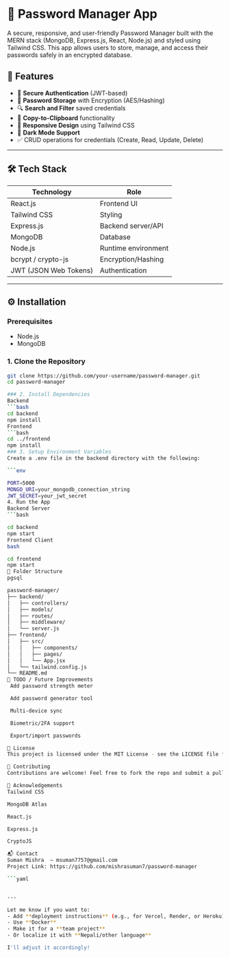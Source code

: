 # 🔐 Password Manager App

A secure, responsive, and user-friendly Password Manager built with the MERN stack (MongoDB, Express.js, React, Node.js) and styled using Tailwind CSS. This app allows users to store, manage, and access their passwords safely in an encrypted database.

## 🌟 Features

- 🔐 **Secure Authentication** (JWT-based)
- 📁 **Password Storage** with Encryption (AES/Hashing)
- 🔍 **Search and Filter** saved credentials
- 🧾 **Copy-to-Clipboard** functionality
- 📱 **Responsive Design** using Tailwind CSS
- 🌙 **Dark Mode Support** 
- ✅ CRUD operations for credentials (Create, Read, Update, Delete)

---

## 🛠️ Tech Stack

| Technology | Role |
|------------|------|
| React.js   | Frontend UI |
| Tailwind CSS | Styling |
| Express.js | Backend server/API |
| MongoDB    | Database |
| Node.js    | Runtime environment |
| bcrypt / crypto-js | Encryption/Hashing |
| JWT (JSON Web Tokens) | Authentication |

---


## ⚙️ Installation

### Prerequisites

- Node.js
- MongoDB

### 1. Clone the Repository

```bash
git clone https://github.com/your-username/password-manager.git
cd password-manager

### 2. Install Dependencies
Backend
```bash
cd backend
npm install
Frontend
```bash
cd ../frontend
npm install
### 3. Setup Environment Variables
Create a .env file in the backend directory with the following:

```env

PORT=5000
MONGO_URI=your_mongodb_connection_string
JWT_SECRET=your_jwt_secret
4. Run the App
Backend Server
```bash

cd backend
npm start
Frontend Client
bash

cd frontend
npm start
🚧 Folder Structure
pgsql

password-manager/
├── backend/
│   ├── controllers/
│   ├── models/
│   ├── routes/
│   ├── middleware/
│   └── server.js
├── frontend/
│   ├── src/
│   │   ├── components/
│   │   ├── pages/
│   │   └── App.jsx
│   └── tailwind.config.js
└── README.md
📌 TODO / Future Improvements
 Add password strength meter

 Add password generator tool

 Multi-device sync

 Biometric/2FA support

 Export/import passwords

📄 License
This project is licensed under the MIT License - see the LICENSE file for details.

🤝 Contributing
Contributions are welcome! Feel free to fork the repo and submit a pull request. For major changes, please open an issue first to discuss what you would like to change.

🙌 Acknowledgements
Tailwind CSS

MongoDB Atlas

React.js

Express.js

CryptoJS

📬 Contact
Suman Mishra  – msuman7757@gmail.com
Project Link: https://github.com/mishrasuman7/password-manager

```yaml


---

Let me know if you want to:
- Add **deployment instructions** (e.g., for Vercel, Render, or Heroku)
- Use **Docker**
- Make it for a **team project**
- Or localize it with **Nepali/other language**

I'll adjust it accordingly!
